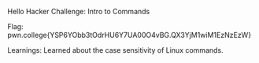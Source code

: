 Hello Hacker
Challenge: Intro to Commands

Flag: pwn.college{YSP6YObb3tOdrHU6Y7UA00O4vBG.QX3YjM1wiM1EzNzEzW}

Learnings:
Learned about the case sensitivity of Linux commands.
